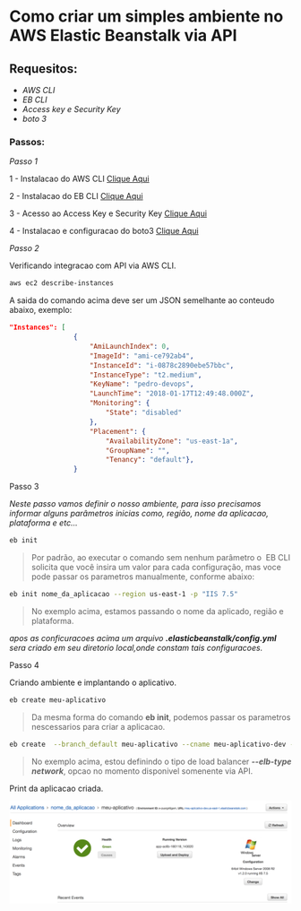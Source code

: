 # Como criar um simples ambiente no AWS Elastic Beanstalk via API

## **Requesitos:**

- *AWS CLI* 
- *EB CLI*  
- *Access key e Security Key*
- *boto 3*

### **Passos:**

*Passo 1*

1 - Instalacao do AWS CLI [Clique Aqui](https://docs.aws.amazon.com/pt_br/cli/latest/userguide/installing.html)

2 - Instalacao do EB CLI [Clique Aqui](https://docs.aws.amazon.com/pt_br/elasticbeanstalk/latest/dg/eb-cli3-install.html)

3 - Acesso ao Access Key e Security Key [Clique Aqui](https://docs.aws.amazon.com/pt_br/elasticbeanstalk/latest/dg/eb-cli3-install.html)

4 - Instalacao e configuracao do boto3 [Clique Aqui](https://github.com/boto/boto3)


*Passo 2*

Verificando integracao com API via AWS CLI. 

```bash
aws ec2 describe-instances
```

A saida do comando acima deve ser um JSON semelhante ao conteudo abaixo, exemplo:

```json
"Instances": [
                {
                    "AmiLaunchIndex": 0,
                    "ImageId": "ami-ce792ab4",
                    "InstanceId": "i-0878c2890ebe57bbc",
                    "InstanceType": "t2.medium",
                    "KeyName": "pedro-devops",
                    "LaunchTime": "2018-01-17T12:49:48.000Z",
                    "Monitoring": {
                        "State": "disabled"
                    },
                    "Placement": {
                        "AvailabilityZone": "us-east-1a",
                        "GroupName": "",
                        "Tenancy": "default"},
                }
```

Passo 3 

_Neste passo vamos definir o nosso ambiente, para isso precisamos informar alguns parâmetros inicias como, região, nome da  aplicacao, plataforma e etc..._

```bash
eb init 
```
> Por padrão,  ao executar o comando sem nenhum parâmetro o  EB CLI solicita que você insira um valor para cada configuração, mas voce pode passar os parametros manualmente, conforme abaixo:

```bash
eb init nome_da_aplicacao --region us-east-1 -p "IIS 7.5"
```
> No exemplo acima, estamos passando o nome da aplicado, região e plataforma.

_apos as conficuracoes acima um arquivo **.elasticbeanstalk/config.yml** sera criado em seu diretorio local,onde constam tais configuracoes._ 

Passo 4

Criando ambiente e implantando o aplicativo.

```bash
eb create meu-aplicativo
```

> Da mesma forma do comando **eb init**, podemos passar os parametros nescessarios para criar a aplicacao.

```bash
eb create  --branch_default meu-aplicativo --cname meu-aplicativo-dev --elb-type network --region us-east-1 -p "IIS 7.5" --vpc.id vpc-1a670662 --vpc.ec2subnets subnet-44954c6b
```

> No exemplo acima, estou definindo o tipo de load balancer **_--elb-type network_**, opcao no momento disponivel somenente via API.

Print da aplicacao criada.

![meu_app](/print_meu_app.png)









